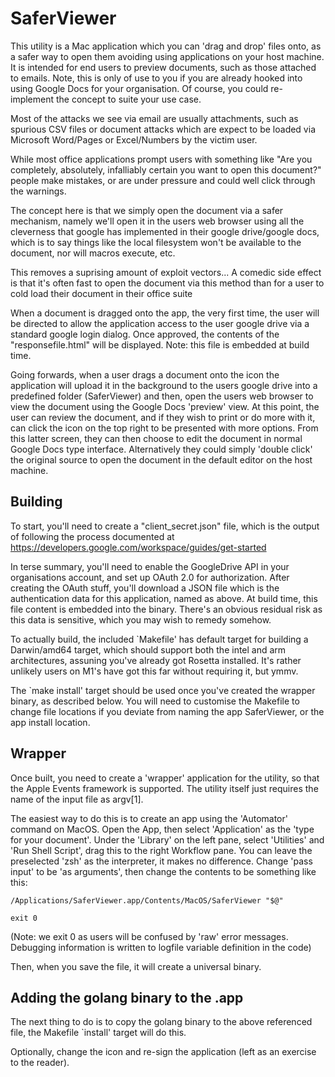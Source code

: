 # SaferViewer

This utility is a Mac application which you can 'drag and drop' files onto, as a safer way to
open them avoiding using applications on your host machine.  It is intended for end users
to preview documents, such as those attached to emails.  Note, this is only of use to you if
you are already hooked into using Google Docs for your organisation.  Of course, you could
re-implement the concept to suite your use case.

Most of the attacks we see via email are usually attachments, such as spurious CSV files or
document attacks which are expect to be loaded via Microsoft Word/Pages or Excel/Numbers by the
victim user.  

While most office applications prompt users with something like "Are you completely,
absolutely, infalliably certain you want to open this document?" people make mistakes, or are
under pressure and could well click through the warnings.  

The concept here is that we simply open the document via a safer mechanism, namely we'll open it in the users web browser using all the cleverness that google has implemented in their google drive/google docs, which is to say things like the local filesystem won't be available to the document, nor will macros execute, etc.  

This removes a suprising amount of exploit vectors...  A comedic side effect is that it's often 
fast to open the document via this method than for a user to cold load their document in their
office suite

When a document is dragged onto the app, the very first time, the user will be directed to 
allow the application access to the user google drive via a standard google login dialog.  Once
approved, the contents of the "responsefile.html" will be displayed.  Note: this file is embedded 
at build time.

Going forwards, when a user drags a document onto the icon the application will upload it in the
background to the users google drive into a predefined folder (SaferViewer) and then, open the 
users web browser to view the document using the Google Docs 'preview' view.  At this point, 
the user can review the document, and if they wish to print or do more with it, can click the 
icon on the top right to be presented with more options.  From this latter screen, they can then
choose to edit the document in normal Google Docs type interface.  Alternatively they could simply
'double click' the original source to open the document in the default editor on the host machine.

## Building

To start, you'll need to create a "client_secret.json" file, which is the output
of following the process documented at https://developers.google.com/workspace/guides/get-started

In terse summary, you'll need to enable the GoogleDrive API in your organisations
account, and set up OAuth 2.0 for authorization.  After creating the OAuth stuff, you'll
download a JSON file which is the authentication data for this application, named as above. At
build time, this file content is embedded into the binary.  There's an obvious residual
risk as this data is sensitive, which you may wish to remedy somehow.

To actually build, the included `Makefile' has default target for building a Darwin/amd64 target,
which should support both the intel and arm architectures, assuning you've already got Rosetta 
installed.  It's rather unlikely users on M1's have got this far without requiring it, but ymmv.  

The `make install' target should be used once you've created the wrapper binary, as described
below.  You will need to customise the Makefile to change file locations if you deviate from
naming the app SaferViewer, or the app install location.

## Wrapper

Once built, you need to create a 'wrapper' application for the utility, so that
the Apple Events framework is supported.  The utility itself just requires the name
of the input file as argv[1].

The easiest way to do this is to create an app using the 'Automator' command on
MacOS.  Open the App, then select 'Application' as the 'type for your document'.
Under the 'Library' on the left pane, select 'Utilities' and 'Run Shell Script',
drag this to the right Workflow pane.  You can leave the preselected 'zsh' as the interpreter, it 
makes no difference.  Change 'pass input' to be 'as arguments', then change the contents to be 
something like this:

`/Applications/SaferViewer.app/Contents/MacOS/SaferViewer "$@"`

`exit 0`

(Note: we exit 0 as users will be confused by 'raw' error messages.  Debugging information is
 written to logfile variable definition in the code)

Then, when you save the file, it will create a universal binary.  

## Adding the golang binary to the .app

The next thing to do is to copy the golang binary to the above referenced file, the Makefile 
`install' target will do this.  

Optionally, change the icon and re-sign the application (left as an exercise to the reader).